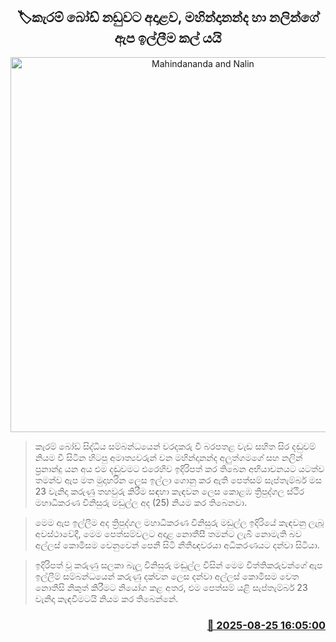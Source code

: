 <p align='center'><b><h2 align='center' title='Mahindananda and Nalin's bail application postponed in connection with the carrom board case'>🏷කැරම් බෝඩ් නඩුවට අදාළව, මහින්දානන්ද හා නලින්ගේ ඇප ඉල්ලීම කල් යයි</h2></b></p>
<p align='center'><img src='https://helakuru.sgp1.cdn.digitaloceanspaces.com/esana/images/lib/mahindananda-nalin-ui.jpg' width='600' alt='Mahindananda and Nalin's bail application postponed in connection with the carrom board case'></p>

> කැරම් බෝඩ් සිද්ධිය සම්බන්ධයෙන් වරදකරු වී බරපතළ වැඩ සහිත සිර දඬුවම් නියම වී සිටින හිටපු අමාත්‍යවරුන් වන මහින්දානන්ද අලුත්ගමගේ සහ නලින් ප්‍රනාන්දු යන අය එම දඬුවමට එරෙහිව ඉදිරිපත් කර තිබෙන අභියාචනයට යටත්ව තමන්ව ඇප මත මුදාහරින ලෙස ඉල්ලා ගොනු කර ඇති පෙත්සම් සැප්තැම්බර් මස 23 වැනිදා කරුණු තහවුරු කිරීම සඳහා කැඳවන ලෙස කොළඹ ත්‍රිපුද්ගල ස්ථිර මහාධිකරණ විනිසුරු මඩුල්ල අද (25) නියම කර තිබෙනවා.

> මෙම ඇප ඉල්ලීම අද ත්‍රිපුද්ගල මහාධිකරණ විනිසුරු මඩුල්ල ඉදිරියේ කැඳවනු ලැබූ අවස්ථාවේදී, මෙම පෙත්සම්වලට අදාළ නොතීසී තමන්ට ලැබී නොමැති බව අල්ලස් කොමිසම වෙනුවෙන් පෙනී සිටි නීතීඥවරයා අධිකරණයට දන්වා සිටියා.

> ඉදිරිපත් වූ කරුණු සලකා බැලූ විනිසුරු මඬුල්ල විසින් මෙම විත්තිකරුවන්ගේ ඇප ඉල්ලීම් සම්බන්ධයෙන් කරුණු දක්වන ලෙස දන්වා අල්ලස් කොමිසම වෙත නොතීසි නිකුත් කිරීමට නියෝග කළ අතර, එම පෙත්සම් යළි සැප්තැම්බර් 23 වැනිදා කැඳවීමටයි නියම කර තිබෙන්නේ.



<h3 align='right'><a href='https://www.helakuru.lk/esana/p/113036/'>📅 2025-08-25 16:05:00</a></h3>
